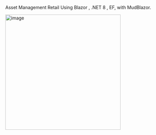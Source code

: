 Asset Management Retail Using Blazor , .NET 8 , EF, with MudBlazor.

<img width="359" alt="image" src="https://github.com/user-attachments/assets/e5a8e5ac-c1ff-4132-a015-230e0674565a">
